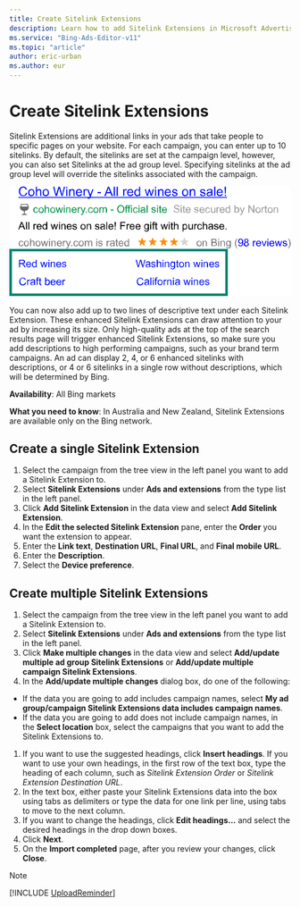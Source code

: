 ```yaml
---
title: Create Sitelink Extensions
description: Learn how to add Sitelink Extensions in Microsoft Advertising Editor, where are additional links you can add to your ad.
ms.service: "Bing-Ads-Editor-v11"
ms.topic: "article"
author: eric-urban
ms.author: eur
---
```


# Create Sitelink Extensions

Sitelink Extensions are additional links in your ads that take people to specific pages on your website. For each campaign, you can enter up to 10 sitelinks. By default, the sitelinks are set at the campaign level, however, you can also set Sitelinks at the ad group level. Specifying sitelinks at the ad group level will override the sitelinks associated with the campaign.

![Sitelink Extensions](../images/BA_CONC_Extension_Sitelink.svg)

You can now also add up to two lines of descriptive text under each Sitelink Extension. These enhanced Sitelink Extensions can draw attention to your ad by increasing its size. Only high-quality ads at the top of the search results page will trigger enhanced Sitelink Extensions, so make sure you add descriptions to high performing campaigns, such as your brand term campaigns. An ad can display 2, 4, or 6 enhanced sitelinks with descriptions, or 4 or 6 sitelinks in a single row without descriptions, which will be determined by Bing.

**Availability**: All Bing markets

**What you need to know**: In Australia and New Zealand, Sitelink Extensions are available only on the Bing network.

## Create a single Sitelink Extension
1. Select the campaign from the tree view in the left panel you want to add a Sitelink Extension to.
1. Select **Sitelink Extensions** under **Ads and extensions** from the type list in the left panel.
1. Click **Add Sitelink Extension** in the data view and select **Add Sitelink Extension**.
1. In the **Edit the selected Sitelink Extension** pane, enter the **Order** you want the extension to appear.
1. Enter the **Link text**, **Destination URL**, **Final URL**, and **Final mobile URL**.
1. Enter the **Description**.
1. Select the **Device preference**.

## Create multiple Sitelink Extensions
1. Select the campaign from the tree view in the left panel you want to add a Sitelink Extension to.
1. Select **Sitelink Extensions** under **Ads and extensions** from the type list in the left panel.
1. Click **Make multiple changes** in the data view and select **Add/update multiple ad group Sitelink Extensions** or **Add/update multiple campaign Sitelink Extensions**.
1. In the **Add/update multiple changes** dialog box, do one of the following:
  - If the data you are going to add includes campaign names, select **My ad group/campaign Sitelink Extensions data includes campaign names**.
  - If the data you are going to add does not include campaign names, in the **Select location** box, select the campaigns that you want to add the Sitelink Extensions to.

1. If you want to use the suggested headings, click **Insert headings**. If you want to use your own headings, in the first row of the text box, type the heading of each column, such as *Sitelink Extension Order* or *Sitelink Extension Destination URL*.
1. In the text box, either paste your Sitelink Extensions data into the box using tabs as delimiters or type the data for one link per line, using tabs to move to the next column.
1. If you want to change the headings, click **Edit headings...** and select the desired headings in the drop down boxes.
1. Click **Next**.
1. On the **Import completed** page, after you review your changes, click **Close**.

> [!NOTE]
> [!INCLUDE [UploadReminder](./includes/UploadReminder.md)]


